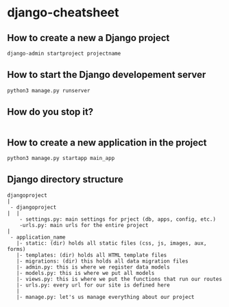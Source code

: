 # django-cheatsheet

## How to create a new a Django project
```bash
django-admin startproject projectname
```

## How to start the Django developement server
```bash
python3 manage.py runserver
```


## How do you stop it?
```

```


## How to create a new application in the project
```bash
python3 manage.py startapp main_app
```

## Django directory structure
```
djangoproject
|
 - djangoproject
|  |
    - settings.py: main settings for prject (db, apps, config, etc.)
    -urls.py: main urls for the entire project
|
 - application_name
   |- static: (dir) holds all static files (css, js, images, aux, forms)
   |- templates: (dir) holds all HTML template files
   |- migrations: (dir) this holds all data migration files
   |- admin.py: this is where we register data models
   |- models.py: this is where we put all models
   |- views.py: this is where we put the functions that run our routes
   |- urls.py: every url for our site is defined here
   |
   |- manage.py: let's us manage everything about our project
```
